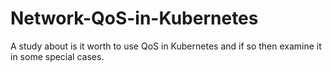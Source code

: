 # Network-QoS-in-Kubernetes
A study about is it worth to use QoS in Kubernetes and if so then examine it in some special cases.
